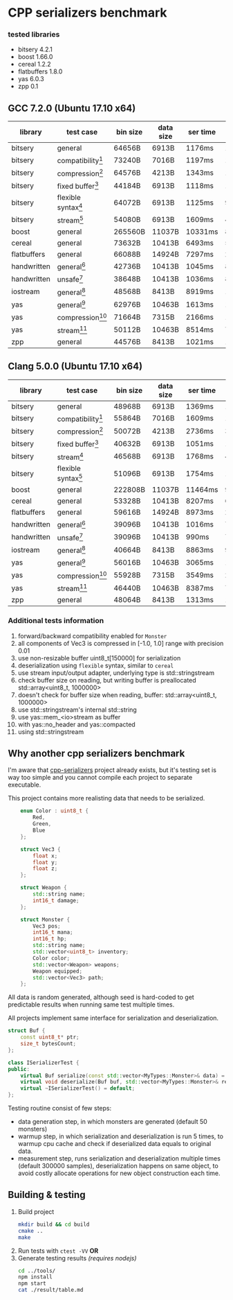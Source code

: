 # CPP serializers benchmark

### tested libraries
* bitsery 4.2.1
* boost 1.66.0
* cereal 1.2.2
* flatbuffers 1.8.0
* yas 6.0.3
* zpp 0.1

## GCC 7.2.0 (Ubuntu 17.10 x64)

| library     | test case                                                    | bin size | data size | ser time | des time |
| ----------- | ------------------------------------------------------------ | -------- | --------- | -------- | -------- |
| bitsery     | general                                                      | 64656B   | 6913B     | 1176ms   | 1158ms   |
| bitsery     | compatibility[<sup>1</sup>](#additional-tests-information)   | 73240B   | 7016B     | 1197ms   | 1410ms   |
| bitsery     | compression[<sup>2</sup>](#additional-tests-information)     | 64576B   | 4213B     | 1343ms   | 1298ms   |
| bitsery     | fixed buffer[<sup>3</sup>](#additional-tests-information)    | 44184B   | 6913B     | 1118ms   | 1200ms   |
| bitsery     | flexible syntax[<sup>4</sup>](#additional-tests-information) | 64072B   | 6913B     | 1125ms   | 948ms    |
| bitsery     | stream[<sup>5</sup>](#additional-tests-information)          | 54080B   | 6913B     | 1609ms   | 4951ms   |
| boost       | general                                                      | 265560B  | 11037B    | 10331ms  | 8558ms   |
| cereal      | general                                                      | 73632B   | 10413B    | 6493ms   | 5482ms   |
| flatbuffers | general                                                      | 66088B   | 14924B    | 7297ms   | 2789ms   |
| handwritten | general[<sup>6</sup>](#additional-tests-information)         | 42736B   | 10413B    | 1045ms   | 885ms    |
| handwritten | unsafe[<sup>7</sup>](#additional-tests-information)          | 38648B   | 10413B    | 1036ms   | 846ms    |
| iostream    | general[<sup>8</sup>](#additional-tests-information)         | 48568B   | 8413B     | 8919ms   | 11966ms  |
| yas         | general[<sup>9</sup>](#additional-tests-information)         | 62976B   | 10463B    | 1613ms   | 1407ms   |
| yas         | compression[<sup>10</sup>](#additional-tests-information)    | 71664B   | 7315B     | 2166ms   | 1595ms   |
| yas         | stream[<sup>11</sup>](#additional-tests-information)         | 50112B   | 10463B    | 8514ms   | 7769ms   |
| zpp         | general                                                      | 44576B   | 8413B     | 1021ms   | 1061ms   |

## Clang 5.0.0 (Ubuntu 17.10 x64)

| library     | test case                                                    | bin size | data size | ser time | des time |
| ----------- | ------------------------------------------------------------ | -------- | --------- | -------- | -------- |
| bitsery     | general                                                      | 48968B   | 6913B     | 1369ms   | 1322ms   |
| bitsery     | compatibility[<sup>1</sup>](#additional-tests-information)   | 55864B   | 7016B     | 1609ms   | 1598ms   |
| bitsery     | compression[<sup>2</sup>](#additional-tests-information)     | 50072B   | 4213B     | 2736ms   | 3669ms   |
| bitsery     | fixed buffer[<sup>3</sup>](#additional-tests-information)    | 40632B   | 6913B     | 1051ms   | 1341ms   |
| bitsery     | stream[<sup>4</sup>](#additional-tests-information)          | 46568B   | 6913B     | 1768ms   | 4679ms   |
| bitsery     | flexible syntax[<sup>5</sup>](#additional-tests-information) | 51096B   | 6913B     | 1754ms   | 1425ms   |
| boost       | general                                                      | 222808B  | 11037B    | 11464ms  | 9882ms   |
| cereal      | general                                                      | 53328B   | 10413B    | 8207ms   | 6260ms   |
| flatbuffers | general                                                      | 59616B   | 14924B    | 8973ms   | 2617ms   |
| handwritten | general[<sup>6</sup>](#additional-tests-information)         | 39096B   | 10413B    | 1016ms   | 785ms    |
| handwritten | unsafe[<sup>7</sup>](#additional-tests-information)          | 39096B   | 10413B    | 990ms    | 755ms    |
| iostream    | general[<sup>8</sup>](#additional-tests-information)         | 40664B   | 8413B     | 8863ms   | 9267ms   |
| yas         | general[<sup>9</sup>](#additional-tests-information)         | 56016B   | 10463B    | 3065ms   | 1801ms   |
| yas         | compression[<sup>10</sup>](#additional-tests-information)    | 55928B   | 7315B     | 3549ms   | 2306ms   |
| yas         | stream[<sup>11</sup>](#additional-tests-information)         | 46440B   | 10463B    | 8387ms   | 7802ms   |
| zpp         | general                                                      | 48064B   | 8413B     | 1313ms   | 1124ms   |

### Additional tests information

1. forward\/backward compatibility enabled for `Monster`
2. all components of Vec3 is compressed in \[-1.0, 1.0\] range with precision 0.01
3. use non-resizable buffer uint8\_t\[150000\] for serialization
4. deserialization using `flexible` syntax, similar to `cereal`
5. use stream input\/output adapter, underlying type is std::stringstream
6. check buffer size on reading, but writing buffer is preallocated std::array&lt;uint8\_t, 1000000&gt;
7. doesn't check for buffer size when reading, buffer: std::array&lt;uint8\_t, 1000000&gt;
8. use std::stringstream's internal std::string
9. use yas::mem\_&lt;io&gt;stream as buffer
10. with yas::no\_header and yas::compacted
11. using std::stringstream

## Why another cpp serializers benchmark

I'm aware that [cpp-serializers](https://github.com/thekvs/cpp-serializers) project already exists, but it's testing set is way too simple and you cannot compile each project to separate executable.

This project contains more realisting data that needs to be serialized.
```cpp
    enum Color : uint8_t {
        Red,
        Green,
        Blue
    };

    struct Vec3 {
        float x;
        float y;
        float z;
    };

    struct Weapon {
        std::string name;
        int16_t damage;
    };

    struct Monster {
        Vec3 pos;
        int16_t mana;
        int16_t hp;
        std::string name;
        std::vector<uint8_t> inventory;
        Color color;
        std::vector<Weapon> weapons;
        Weapon equipped;
        std::vector<Vec3> path;
    };
```

All data is random generated, although seed is hard-coded to get predictable results when running same test multiple times.

All projects implement same interface for serialization and deserialization.
```cpp
struct Buf {
    const uint8_t* ptr;
    size_t bytesCount;
};

class ISerializerTest {
public:
    virtual Buf serialize(const std::vector<MyTypes::Monster>& data) = 0;
    virtual void deserialize(Buf buf, std::vector<MyTypes::Monster>& res) = 0;
    virtual ~ISerializerTest() = default;
};
```

Testing routine consist of few steps:
* data generation step, in which monsters are generated (default 50 monsters)
* warmup step, in which serialization and deserialization is run 5 times, to warmup cpu cache and check if deserialized data equals to original data.
* measurement step, runs serialization and deserialization multiple times (default 300000 samples),
  deserialization happens on same object, to avoid costly allocate operations for new object construction each time.

## Building & testing

1. Build project
    ```bash
    mkdir build && cd build
    cmake ..
    make
    ```
2. Run tests with `ctest -VV` **OR**
3. Generate testing results *(requires nodejs)*
    ```bash
    cd ../tools/
    npm install
    npm start
    cat ./result/table.md
    ```
